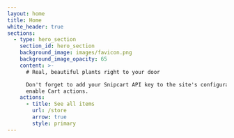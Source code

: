 ```yaml
---
layout: home
title: Home
white_header: true
sections:
  - type: hero_section
    section_id: hero_section
    background_image: images/favicon.png
    background_image_opacity: 65
    content: >-
      # Real, beautiful plants right to your door

      Don't forget to add your Snipcart API key to the site's configuration to
      enable Cart actions.
    actions:
      - title: See all items
        url: /store
        arrow: true
        style: primary
---
```

